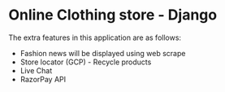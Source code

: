 # Online Clothing store - Django

The extra features in this application are as follows: 
 - Fashion news will be displayed using web scrape
 - Store locator (GCP) - Recycle products
 - Live Chat 
 - RazorPay API
